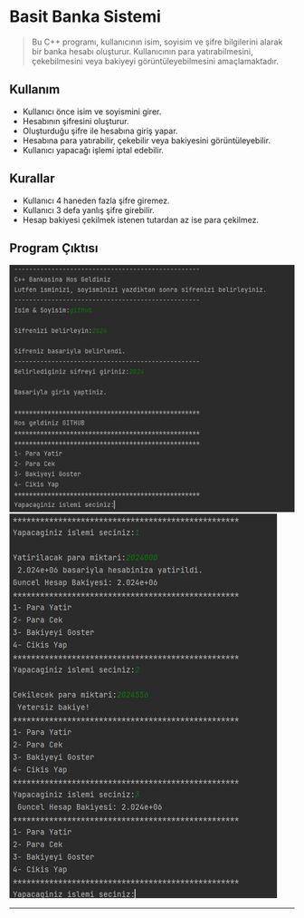 # Basit Banka Sistemi
> Bu C++ programı, kullanıcının isim, soyisim ve şifre bilgilerini alarak bir banka hesabı oluşturur. Kullanıcının para yatırabilmesini, çekebilmesini veya bakiyeyi görüntüleyebilmesini amaçlamaktadır.

## Kullanım
- Kullanıcı önce isim ve soyismini girer.
- Hesabının şifresini oluşturur.
- Oluşturduğu şifre ile hesabına giriş yapar.
- Hesabına para yatırabilir, çekebilir veya bakiyesini görüntüleyebilir.
- Kullanıcı yapacağı işlemi iptal edebilir.

## Kurallar
- Kullanıcı 4 haneden fazla şifre giremez.
- Kullanıcı 3 defa yanlış şifre girebilir.
- Hesap bakiyesi çekilmek istenen tutardan az ise para çekilmez.

## Program Çıktısı
<img src="https://github.com/emrenos/basit-banka-sistemi/blob/main/program_ciktisi_1.png"/>
<img src="https://github.com/emrenos/basit-banka-sistemi/blob/main/program_ciktisi_2.png"/>

---
